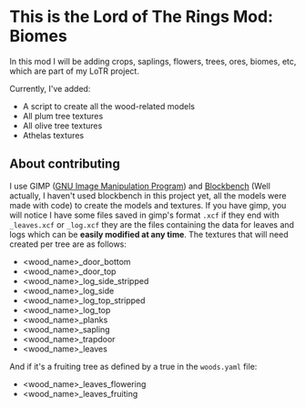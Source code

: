 # This is the Lord of The Rings Mod: Biomes

In this mod I will be adding crops, saplings, flowers, trees, ores, biomes, etc, which are part of my  LoTR project.

Currently, I've added:
- A script to create all the wood-related models
- All plum tree textures
- All olive tree textures
- Athelas textures

## About contributing

I use GIMP ([GNU Image Manipulation Program](gimp.org)) and [Blockbench](blockbench.net) (Well actually, I haven't used blockbench in this project yet, all the models were made with code) to create the models and textures.
If you have gimp, you will notice I have some files saved in gimp's format `.xcf` if they end with `_leaves.xcf` or `_log.xcf` they are the files containing the data for leaves and logs which can be **easily modified at any time**.
The textures that will need created per tree are as follows:
 - <wood_name>_door_bottom
 - <wood_name>_door_top
 - <wood_name>_log_side_stripped
 - <wood_name>_log_side
 - <wood_name>_log_top_stripped
 - <wood_name>_log_top
 - <wood_name>_planks
 - <wood_name>_sapling
 - <wood_name>_trapdoor
 - <wood_name>_leaves

And if it's a fruiting tree as defined by a true in the `woods.yaml` file:
 - <wood_name>_leaves_flowering
 - <wood_name>_leaves_fruiting
